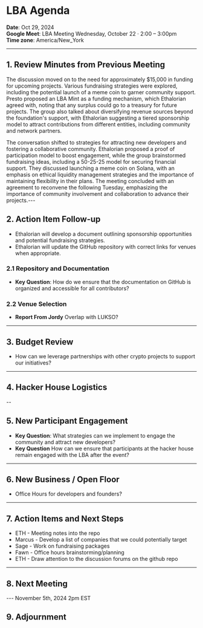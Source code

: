 # LBA Agenda

**Date**: Oct 29, 2024  
**Google Meet**: LBA Meeting Wednesday, October 22 · 2:00 – 3:00pm  
**Time zone**: America/New_York

---

## 1. Review Minutes from Previous Meeting
The discussion moved on to the need for approximately $15,000 in funding for upcoming projects. Various fundraising strategies were explored, including the potential launch of a meme coin to garner community support. Presto proposed an LBA Mint as a funding mechanism, which Ethalorian agreed with, noting that any surplus could go to a treasury for future projects. The group also talked about diversifying revenue sources beyond the foundation's support, with Ethalorian suggesting a tiered sponsorship model to attract contributions from different entities, including community and network partners.

The conversation shifted to strategies for attracting new developers and fostering a collaborative community. Ethalorian proposed a proof of participation model to boost engagement, while the group brainstormed fundraising ideas, including a 50-25-25 model for securing financial support. They discussed launching a meme coin on Solana, with an emphasis on ethical liquidity management strategies and the importance of maintaining flexibility in their plans. The meeting concluded with an agreement to reconvene the following Tuesday, emphasizing the importance of community involvement and collaboration to advance their projects.---

## 2. Action Item Follow-up
- Ethalorian will develop a document outlining sponsorship opportunities and potential fundraising strategies.
- Ethalorian will update the GitHub repository with correct links for venues when appropriate.

### 2.1 Repository and Documentation

- **Key Question**: How do we ensure that the documentation on GitHub is organized and accessible for all contributors?

### 2.2 Venue Selection
- **Report From Jordy** Overlap with LUKSO?

---

## 3. Budget Review
- How can we leverage partnerships with other crypto projects to support our initiatives?
---

## 4. Hacker House Logistics
-- 

## 5. New Participant Engagement

- **Key Question**: What strategies can we implement to engage the community and attract new developers?
- **Key Question** How can we ensure that participants at the hacker house remain engaged with the LBA after the event?
---

## 6. New Business / Open Floor
  - Office Hours for developers and founders?
---

## 7. Action Items and Next Steps
  - ETH - Meeting notes into the repo
  - Marcus - Develop a list of companies that we could potentially target
  - Sage - Work on fundraising packages
  - Fawn - Office hours brainstorming/planning
  - ETH - Draw attention to the discussion forums on the github repo 
---

## 8. Next Meeting

---  November 5th, 2024 2pm EST

## 9. Adjournment
